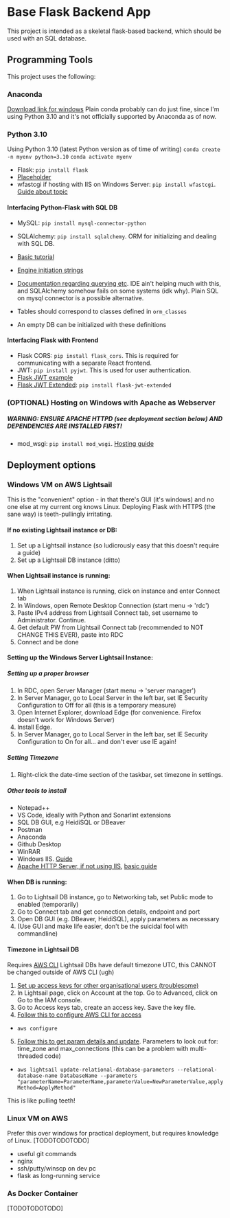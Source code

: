 # Base Flask Backend App
This project is intended as a skeletal flask-based backend, which should be used with an SQL database.

## Programming Tools
This project uses the following:

### Anaconda
[Download link for windows](https://www.anaconda.com/products/distribution)
Plain conda probably can do just fine, since I'm using Python 3.10 and it's not officially supported by Anaconda as of now.

### Python 3.10
Using Python 3.10 (latest Python version as of time of writing)
`conda create -n myenv python=3.10`
`conda activate myenv`

- Flask: `pip install flask`
- [Placeholder](https://xkcd.com/323/)
- wfastcgi if hosting with IIS on Windows Server: `pip install wfastcgi`. [Guide about topic](https://medium.com/@dpralay07/deploy-a-python-flask-application-in-iis-server-and-run-on-machine-ip-address-ddb81df8edf3)

#### Interfacing Python-Flask with SQL DB
- MySQL: `pip install mysql-connector-python`
- SQLAlchemy: `pip install sqlalchemy`. ORM for initializing and dealing with SQL DB.

- [Basic tutorial](https://towardsdatascience.com/sqlalchemy-python-tutorial-79a577141a91)
- [Engine initiation strings](https://docs.sqlalchemy.org/en/14/core/engines.html#mysql)
- [Documentation regarding querying etc](https://docs.sqlalchemy.org/en/13/orm/tutorial.html#querying). IDE ain't helping much with this, and SQLAlchemy somehow fails on some systems (idk why). Plain SQL on mysql connector is a possible alternative.

- Tables should correspond to classes defined in `orm_classes`
- An empty DB can be initialized with these definitions

#### Interfacing Flask with Frontend
- Flask CORS: `pip install flask_cors`. This is required for communicating with a separate React frontend.
- JWT: `pip install pyjwt`. This is used for user authentication.
- [Flask JWT example](https://www.geeksforgeeks.org/using-jwt-for-user-authentication-in-flask/)
- [Flask JWT Extended](https://flask-jwt-extended.readthedocs.io/en/stable/basic_usage/): `pip install flask-jwt-extended`

### (OPTIONAL) Hosting on Windows with Apache as Webserver
##### WARNING: ENSURE APACHE HTTPD (see deployment section below) AND DEPENDENCIES ARE INSTALLED FIRST!
- mod_wsgi: `pip install mod_wsgi`. [Hosting guide](https://dev.to/willmvs/flask-deployment-on-windows-139b)

## Deployment options

### Windows VM on AWS Lightsail
This is the "convenient" option - in that there's GUI (it's windows) and no one else at my current org knows Linux. 
Deploying Flask with HTTPS (the sane way) is teeth-pullingly irritating.

#### If no existing Lightsail instance or DB:
1. Set up a Lightsail instance (so ludicrously easy that this doesn't require a guide)
2. Set up a Lightsail DB instance (ditto)

#### When Lightsail instance is running:
1. When Lightsail instance is running, click on instance and enter Connect tab
2. In Windows, open Remote Desktop Connection (start menu -> 'rdc')
3. Paste IPv4 address from Lightsail Connect tab, set username to Administrator. Continue.
4. Get default PW from Lightsail Connect tab (recommended to NOT CHANGE THIS EVER), paste into RDC
5. Connect and be done

#### Setting up the Windows Server Lightsail Instance:

##### Setting up a proper browser
1. In RDC, open Server Manager (start menu -> 'server manager')
2. In Server Manager, go to Local Server in the left bar, set IE Security Configuration to Off for all (this is a temporary measure)
3. Open Internet Explorer, download Edge (for convenience. Firefox doesn't work for Windows Server)
4. Install Edge.
5. In Server Manager, go to Local Server in the left bar, set IE Security Configuration to On for all... and don't ever use IE again!

##### Setting Timezone
1. Right-click the date-time section of the taskbar, set timezone in settings.

##### Other tools to install
- Notepad++
- VS Code, ideally with Python and Sonarlint extensions
- SQL DB GUI, e.g HeidiSQL or DBeaver
- Postman
- Anaconda
- Github Desktop
- WinRAR
- Windows IIS. [Guide](https://medium.com/@dpralay07/deploy-a-python-flask-application-in-iis-server-and-run-on-machine-ip-address-ddb81df8edf3)
- [Apache HTTP Server, if not using IIS](https://www.apachelounge.com/download/), [basic guide](https://njinius.com/blog/flask-python-application-deploy-to-apache-web-server/)

#### When DB is running:
1. Go to Lightsail DB instance, go to Networking tab, set Public mode to enabled (temporarily)
2. Go to Connect tab and get connection details, endpoint and port
3. Open DB GUI (e.g. DBeaver, HeidiSQL), apply parameters as necessary
4. (Use GUI and make life easier, don't be the suicidal fool with commandline)

#### Timezone in Lightsail DB
Requires [AWS CLI](https://docs.aws.amazon.com/cli/latest/userguide/getting-started-install.html)
Lightsail DBs have default timezone UTC, this CANNOT be changed outside of AWS CLI (ugh)

1. [Set up access keys for other organisational users (troublesome)](https://lightsail.aws.amazon.com/ls/docs/en_us/articles/lightsail-how-to-set-up-access-keys-to-use-sdk-api-cli)
2. In Lightsail page, click on Account at the top. Go to Advanced, click on Go to the IAM console.
3. Go to Access keys tab, create an access key. Save the key file.
4. [Follow this to configure AWS CLI for access](https://lightsail.aws.amazon.com/ls/docs/en_us/articles/lightsail-how-to-set-up-access-keys-to-use-sdk-api-cli)
- `aws configure`
5. [Follow this to get param details and update](https://lightsail.aws.amazon.com/ls/docs/en_us/articles/amazon-lightsail-updating-database-parameters#get-database-parameters). Parameters to look out for: time_zone and max_connections (this can be a problem with multi-threaded code)
- `aws lightsail update-relational-database-parameters --relational-database-name DatabaseName --parameters "parameterName=ParameterName,parameterValue=NewParameterValue,applyMethod=ApplyMethod"`

This is like pulling teeth!

### Linux VM on AWS
Prefer this over windows for practical deployment, but requires knowledge of Linux.
[TODOTODOTODO]

- useful git commands
- nginx
- ssh/putty/winscp on dev pc
- flask as long-running service

### As Docker Container
[TODOTODOTODO]